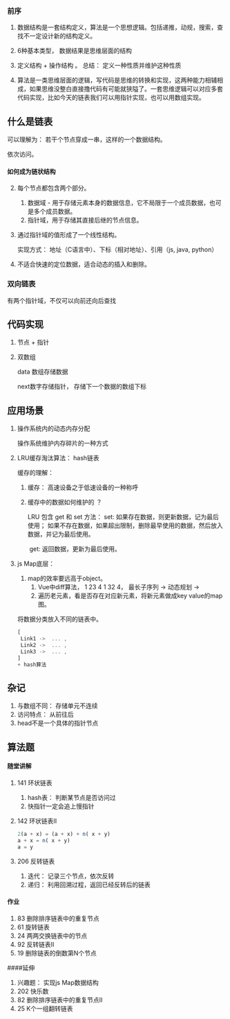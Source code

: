 <!--
 * @Description  : 链表
 * @Autor        : yanwang
 * @CreateDate   : 2021-11-17 14:22:52
 * @LastEditors  : yanwang
 * @LastEditTime : 2021-11-17 14:24:08
-->
### 前序

1. 数据结构是一套结构定义，算法是一个思想逻辑。包括递推，动规，搜索，查找不一定设计新的结构定义。

2. 6种基本类型， 数据结果是思维层面的结构

3. 定义结构 + 操作结构 。 总结： 定义一种性质并维护这种性质

4. 算法是一类思维层面的逻辑，写代码是思维的转换和实现，这两种能力相辅相成，如果思维没整白直接撸代码有可能就狭隘了。一套思维逻辑可以对应多套代码实现，比如今天的链表我们可以用指针实现，也可以用数组实现。

## 什么是链表

可以理解为： 若干个节点穿成一串，这样的一个数据结构。

依次访问。

#### 如何成为链状结构

2. 每个节点都包含两个部分。

   1. 数据域 - 用于存储元素本身的数据信息，它不局限于一个成员数据，也可是多个成员数据。
   2. 指针域，用于存储其直接后继的节点信息。

3. 通过指针域的值形成了一个线性结构。

   实现方式： 地址（C语言中）、下标（相对地址）、引用（js, java, python）

4. 不适合快速的定位数据，适合动态的插入和删除。

### 双向链表

有两个指针域，不仅可以向前还向后查找

## 代码实现

1. 节点 + 指针

2. 双数组

   data 数组存储数据

   next数字存储指针， 存储下一个数据的数组下标

## 应用场景

1. 操作系统内的动态内存分配

   操作系统维护内存碎片的一种方式

2. LRU缓存淘汰算法： hash链表

   缓存的理解：

   1. 缓存： 高速设备之于低速设备的一种称呼

   2. 缓存中的数据如何维护的 ？

      LRU 包含 get 和 set 方法：
      	set:  如果存在数据，则更新数据，记为最后使用；
      			如果不存在数据，如果超出限制，删除最早使用的数据，然后放入数据，并记为最后使用。

      ​    get: 返回数据，更新为最后使用。

3. js Map底层：  

   1. map的效率要远高于object。 
      1. Vue中diff算法， 1 23 4      1 32 4， 最长子序列 -> 动态规划 -> 
      2. 遍历老元素，看是否存在对应新元素，将新元素做成key value的map图。

   将数据分类放入不同的链表中。

   ```javascript
   [
   	Link1 ->  ... ,
   	Link2 ->  ... ,
   	Link3 ->  ... ,
   ]
   + hash算法
   ```

   
## 杂记

1. 与数组不同： 存储单元不连续
2. 访问特点： 从前往后
3. head不是一个具体的指针节点

## 算法题

#### 随堂讲解

1. 141 环状链表

   1. hash表： 判断某节点是否访问过
   2. 快指针一定会追上慢指针

2. 142 环状链表II

   ```javascript
   2(a + x) = (a + x) + n( x + y)
   a + x = n( x + y)
   a = y
   ```

3. 206 反转链表

   1. 迭代： 记录三个节点，依次反转
   2. 递归： 利用回溯过程，返回已经反转后的链表

#### 作业

1. 83 删除排序链表中的重复节点
2. 61 旋转链表
3. 24 两两交换链表中的节点
4. 92 反转链表II
5. 19 删除链表的倒数第N个节点

####延伸

1. 兴趣题： 实现js Map数据结构
2. 202 快乐数
3. 82 删除排序链表中的重复节点II 
4. 25 K个一组翻转链表